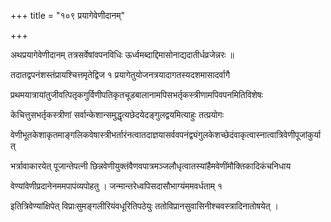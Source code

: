 +++
title = "१०९ प्रयागेवेणीदानम्"

+++

अथप्रयागेवेणीदानम् तत्रसर्वेषांवपनविधिः ऊर्ध्वमब्दाद्दिमासोनाद्यदातीर्धव्रजेन्नरः ॥

तदातद्वपनंशस्तंप्रायश्चित्तमृतेद्विज १ प्रयागेतुयोजनत्रयादागतस्यदशमासादर्वागै

प्रथमयात्रायांतुजीवत्पितृकगुर्विणीपतिकृतचूडबालानामपिसभर्तृकस्त्रीणामपिवपनमितिविशेषः

केचित्तुसभर्तृकस्त्रीणां सर्वान्केशान्समुद्धृत्यछेदयेदङ्गुलद्वयमित्याहुः तत्प्रयोगः

वेणीभूतकेशाकृतमाङ्गलिकवेषास्त्रीभर्तारंनत्वातदाज्ञयासर्ववपनंद्व्यंगुलकेशच्छेदंवाकृत्वास्नात्वात्रिवेणीपूजांकुर्यात्

भर्त्रावाकारयेत् पूजान्तेपत्नी छिन्नवेणीयुक्तंवैणवपात्रमञ्जलौधृत्वातस्यांहैमवेणींमौक्तिकादिकंचनिधाय

वेण्यांवेणीप्रदानेनममपापंव्यपोहतु । जन्मान्तरेध्वपिसदासौभाग्यंममवर्धताम् १

इतित्रिवेण्यांक्षिपेत् विप्राःसुमङ्गलीरियंवधूरितिपठेयुः ततोविप्रानसुवासिनीश्चवस्त्रादिनातोषयेत् ।
